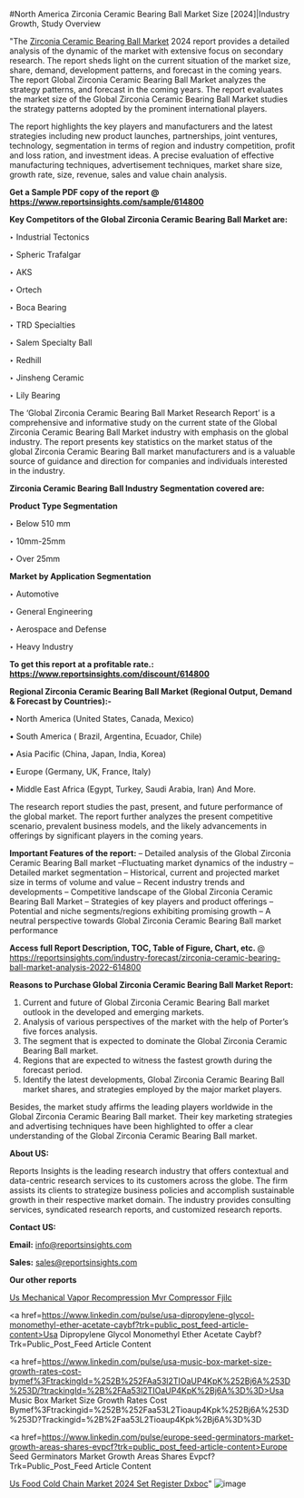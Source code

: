 #North America Zirconia Ceramic Bearing Ball Market Size [2024]|Industry Growth, Study Overview

"The <a href=https://www.reportsinsights.com/sample/614800>Zirconia Ceramic Bearing Ball Market</a> 2024 report provides a detailed analysis of the dynamic of the market with extensive focus on secondary research. The report sheds light on the current situation of the market size, share, demand, development patterns, and forecast in the coming years. The report Global Zirconia Ceramic Bearing Ball Market analyzes the strategy patterns, and forecast in the coming years. The report evaluates the market size of the Global Zirconia Ceramic Bearing Ball Market studies the strategy patterns adopted by the prominent international players.

The report highlights the key players and manufacturers and the latest strategies including new product launches, partnerships, joint ventures, technology, segmentation in terms of region and industry competition, profit and loss ration, and investment ideas. A precise evaluation of effective manufacturing techniques, advertisement techniques, market share size, growth rate, size, revenue, sales and value chain analysis.

<strong>Get a Sample PDF copy of the report @ <a href=https://www.reportsinsights.com/sample/614800 style=color:#0000ff;>https://www.reportsinsights.com/sample/614800</a></strong>

<strong>Key Competitors of the Global Zirconia Ceramic Bearing Ball Market are:</strong>

‣ Industrial Tectonics

‣ Spheric Trafalgar

‣ AKS

‣ Ortech

‣ Boca Bearing

‣ TRD Specialties

‣ Salem Specialty Ball

‣ Redhill

‣ Jinsheng Ceramic

‣ Lily Bearing

The ‘Global Zirconia Ceramic Bearing Ball Market Research Report’ is a comprehensive and informative study on the current state of the Global Zirconia Ceramic Bearing Ball Market industry with emphasis on the global industry. The report presents key statistics on the market status of the global Zirconia Ceramic Bearing Ball market manufacturers and is a valuable source of guidance and direction for companies and individuals interested in the industry.

<strong>Zirconia Ceramic Bearing Ball Industry Segmentation covered are:</strong>

<strong>Product Type Segmentation</strong>

‣ Below 510 mm

‣ 10mm-25mm

‣ Over 25mm

<strong>Market by Application Segmentation</strong>

‣ Automotive

‣ General Engineering

‣ Aerospace and Defense

‣ Heavy Industry

<strong>To get this report at a profitable rate.: <a href=https://www.reportsinsights.com/discount/614800 style=color:#0000ff;>https://www.reportsinsights.com/discount/614800</a></strong>

<strong>Regional Zirconia Ceramic Bearing Ball Market (Regional Output, Demand &amp; Forecast by Countries):-</strong>

• North America (United States, Canada, Mexico)

• South America ( Brazil, Argentina, Ecuador, Chile)

• Asia Pacific (China, Japan, India, Korea)

• Europe (Germany, UK, France, Italy)

• Middle East Africa (Egypt, Turkey, Saudi Arabia, Iran) And More.

The research report studies the past, present, and future performance of the global market. The report further analyzes the present competitive scenario, prevalent business models, and the likely advancements in offerings by significant players in the coming years.

<strong>Important Features of the report:</strong>
– Detailed analysis of the Global Zirconia Ceramic Bearing Ball market
–Fluctuating market dynamics of the industry
–Detailed market segmentation
– Historical, current and projected market size in terms of volume and value
– Recent industry trends and developments
– Competitive landscape of the Global Zirconia Ceramic Bearing Ball Market
– Strategies of key players and product offerings
– Potential and niche segments/regions exhibiting promising growth
– A neutral perspective towards Global Zirconia Ceramic Bearing Ball market performance

<strong>Access full Report Description, TOC, Table of Figure, Chart, etc. </strong>@   <a href=https://reportsinsights.com/industry-forecast/zirconia-ceramic-bearing-ball-market-analysis-2022-614800 style=color:#0000ff;>https://reportsinsights.com/industry-forecast/zirconia-ceramic-bearing-ball-market-analysis-2022-614800</a>

<strong>Reasons to Purchase Global Zirconia Ceramic Bearing Ball Market Report:</strong>
1. Current and future of Global Zirconia Ceramic Bearing Ball market outlook in the developed and emerging markets.
2. Analysis of various perspectives of the market with the help of Porter’s five forces analysis.
3. The segment that is expected to dominate the Global Zirconia Ceramic Bearing Ball market.
4. Regions that are expected to witness the fastest growth during the forecast period.
5. Identify the latest developments, Global Zirconia Ceramic Bearing Ball market shares, and strategies employed by the major market players.

Besides, the market study affirms the leading players worldwide in the Global Zirconia Ceramic Bearing Ball market. Their key marketing strategies and advertising techniques have been highlighted to offer a clear understanding of the Global Zirconia Ceramic Bearing Ball market.

<strong><strong>About US</strong>:</strong>

Reports Insights is the leading research industry that offers contextual and data-centric research services to its customers across the globe. The firm assists its clients to strategize business policies and accomplish sustainable growth in their respective market domain. The industry provides consulting services, syndicated research reports, and customized research reports.

<strong>Contact US:</strong>

<p class=><b>Email:</b> <a href=mailto:info@reportsinsights.com>info@reportsinsights.com</a></p>
<p class=><b>Sales:</b> <a href=mailto:sales@reportsinsights.com>sales@reportsinsights.com</a></p>

<strong>Our other reports</strong>

<a href=https://www.linkedin.com/pulse/us-mechanical-vapor-recompression-mvr-compressor-fjilc/>Us Mechanical Vapor Recompression Mvr Compressor Fjilc</a>

<a href=https://www.linkedin.com/pulse/usa-dipropylene-glycol-monomethyl-ether-acetate-caybf?trk=public_post_feed-article-content>Usa Dipropylene Glycol Monomethyl Ether Acetate Caybf?Trk=Public_Post_Feed Article Content</a>

<a href=https://www.linkedin.com/pulse/usa-music-box-market-size-growth-rates-cost-bymef%3FtrackingId=%252B%252FAa53l2TIOaUP4KpK%252Bj6A%253D%253D/?trackingId=%2B%2FAa53l2TIOaUP4KpK%2Bj6A%3D%3D>Usa Music Box Market Size Growth Rates Cost Bymef%3Ftrackingid=%252B%252Faa53L2Tioaup4Kpk%252Bj6A%253D%253D?Trackingid=%2B%2Faa53L2Tioaup4Kpk%2Bj6A%3D%3D</a>

<a href=https://www.linkedin.com/pulse/europe-seed-germinators-market-growth-areas-shares-evpcf?trk=public_post_feed-article-content>Europe Seed Germinators Market Growth Areas Shares Evpcf?Trk=Public_Post_Feed Article Content</a>

<a href=https://www.linkedin.com/pulse/us-food-cold-chain-market-2024-set-register-dxboc/>Us Food Cold Chain Market 2024 Set Register Dxboc</a>"
![image](https://github.com/aanak123/RIMarketer1/assets/158471119/db7c4bac-3ee3-4772-bc34-1825521da221)
